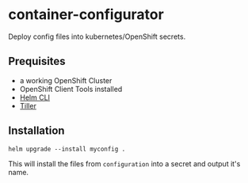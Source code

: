 # container-configurator

Deploy config files into kubernetes/OpenShift secrets.

## Prequisites

- a working OpenShift Cluster
- OpenShift Client Tools installed
- [Helm CLI](https://helm.sh)
- [Tiller](https://blog.openshift.com/getting-started-helm-openshift/)

## Installation

    helm upgrade --install myconfig .

This will install the files from `configuration` into a secret and output it's name.